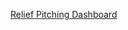 [Relief Pitching 
Dashboard](https://public.tableau.com/views/ReliefPitchingDashboard/Dashboard?:language=en-US&:display_count=n&:origin=viz_share_link)

